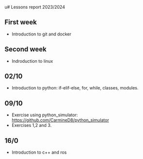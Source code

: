 u# Lessons report 2023/2024

## First week
- Introduction to git and docker
## Second week
- Indroduction to linux
## 02/10
- Introduction to python: if-elif-else, for, while, classes, modules.

## 09/10
- Exercise using python_simulator: https://github.com/CarmineD8/python_simulator
- Exercises 1,2 and 3.

## 16/0
- Introduction to c++ and ros
